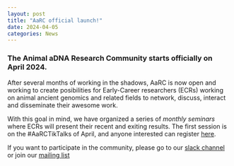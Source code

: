 ```yaml
---
layout: post
title: "AaRC official launch!"
date: 2024-04-05
categories: News 
---
```


### The Animal aDNA Research Community starts officially on April 2024.
After several months of working in the shadows, AaRC is now open and working to create posibilities for Early-Career researchers (ECRs) working on animal ancient genomics and related fields to network, discuss, interact and disseminate their awesome work. 

With this goal in mind, we have organized a series of *monthly seminars* where ECRs will present their recent and exiting results. The first session is on the #AaRCTikTalks of April, and anyone interested can register [here](https://docs.google.com/forms/d/e/1FAIpQLSfq4BUmArgA96iWjm71ocQwbosLZRNb72rZK8Oky1RCnJsGNw/viewform). 

If you want to participate in the community, please go to our [slack channel](https://join.slack.com/t/aarc-8tg1497/shared_invite/zt-2evac9tqu-GXoU0UsmLbI4mIsS91XMcw) or join our [mailing list](https://www.jiscmail.ac.uk/cgi-bin/webadmin?A0=AARC)
